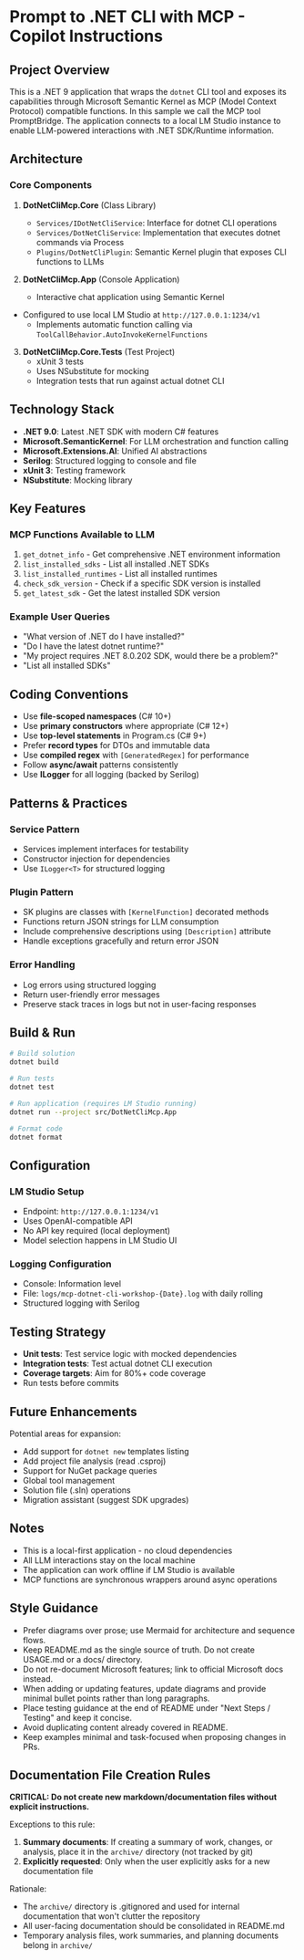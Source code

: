 # Prompt to .NET CLI with MCP - Copilot Instructions

## Project Overview

This is a .NET 9 application that wraps the `dotnet` CLI tool and exposes its capabilities through Microsoft Semantic Kernel as MCP (Model Context Protocol) compatible functions. In this sample we call the MCP tool PromptBridge. The application connects to a local LM Studio instance to enable LLM-powered interactions with .NET SDK/Runtime information.

## Architecture

### Core Components

1. **DotNetCliMcp.Core** (Class Library)
   - `Services/IDotNetCliService`: Interface for dotnet CLI operations
   - `Services/DotNetCliService`: Implementation that executes dotnet commands via Process
   - `Plugins/DotNetCliPlugin`: Semantic Kernel plugin that exposes CLI functions to LLMs

2. **DotNetCliMcp.App** (Console Application)
   - Interactive chat application using Semantic Kernel
- Configured to use local LM Studio at `http://127.0.0.1:1234/v1`
   - Implements automatic function calling via `ToolCallBehavior.AutoInvokeKernelFunctions`

3. **DotNetCliMcp.Core.Tests** (Test Project)
   - xUnit 3 tests
   - Uses NSubstitute for mocking
   - Integration tests that run against actual dotnet CLI

## Technology Stack

- **.NET 9.0**: Latest .NET SDK with modern C# features
- **Microsoft.SemanticKernel**: For LLM orchestration and function calling
- **Microsoft.Extensions.AI**: Unified AI abstractions
- **Serilog**: Structured logging to console and file
- **xUnit 3**: Testing framework
- **NSubstitute**: Mocking library

## Key Features

### MCP Functions Available to LLM

1. `get_dotnet_info` - Get comprehensive .NET environment information
2. `list_installed_sdks` - List all installed .NET SDKs
3. `list_installed_runtimes` - List all installed runtimes
4. `check_sdk_version` - Check if a specific SDK version is installed
5. `get_latest_sdk` - Get the latest installed SDK version

### Example User Queries

- "What version of .NET do I have installed?"
- "Do I have the latest dotnet runtime?"
- "My project requires .NET 8.0.202 SDK, would there be a problem?"
- "List all installed SDKs"

## Coding Conventions

- Use **file-scoped namespaces** (C# 10+)
- Use **primary constructors** where appropriate (C# 12+)
- Use **top-level statements** in Program.cs (C# 9+)
- Prefer **record types** for DTOs and immutable data
- Use **compiled regex** with `[GeneratedRegex]` for performance
- Follow **async/await** patterns consistently
- Use **ILogger** for all logging (backed by Serilog)

## Patterns & Practices

### Service Pattern
- Services implement interfaces for testability
- Constructor injection for dependencies
- Use `ILogger<T>` for structured logging

### Plugin Pattern
- SK plugins are classes with `[KernelFunction]` decorated methods
- Functions return JSON strings for LLM consumption
- Include comprehensive descriptions using `[Description]` attribute
- Handle exceptions gracefully and return error JSON

### Error Handling
- Log errors using structured logging
- Return user-friendly error messages
- Preserve stack traces in logs but not in user-facing responses

## Build & Run

```bash
# Build solution
dotnet build

# Run tests
dotnet test

# Run application (requires LM Studio running)
dotnet run --project src/DotNetCliMcp.App

# Format code
dotnet format
```

## Configuration

### LM Studio Setup
- Endpoint: `http://127.0.0.1:1234/v1`
- Uses OpenAI-compatible API
- No API key required (local deployment)
- Model selection happens in LM Studio UI

### Logging Configuration
- Console: Information level
- File: `logs/mcp-dotnet-cli-workshop-{Date}.log` with daily rolling
- Structured logging with Serilog

## Testing Strategy

- **Unit tests**: Test service logic with mocked dependencies
- **Integration tests**: Test actual dotnet CLI execution
- **Coverage targets**: Aim for 80%+ code coverage
- Run tests before commits

## Future Enhancements

Potential areas for expansion:
- Add support for `dotnet new` templates listing
- Add project file analysis (read .csproj)
- Support for NuGet package queries
- Global tool management
- Solution file (.sln) operations
- Migration assistant (suggest SDK upgrades)

## Notes

- This is a local-first application - no cloud dependencies
- All LLM interactions stay on the local machine
- The application can work offline if LM Studio is available
- MCP functions are synchronous wrappers around async operations

## Style Guidance

- Prefer diagrams over prose; use Mermaid for architecture and sequence flows.
- Keep README.md as the single source of truth. Do not create USAGE.md or a docs/ directory.
- Do not re-document Microsoft features; link to official Microsoft docs instead.
- When adding or updating features, update diagrams and provide minimal bullet points rather than long paragraphs.
- Place testing guidance at the end of README under "Next Steps / Testing" and keep it concise.
- Avoid duplicating content already covered in README.
- Keep examples minimal and task-focused when proposing changes in PRs.

## Documentation File Creation Rules

**CRITICAL: Do not create new markdown/documentation files without explicit instructions.**

Exceptions to this rule:
1. **Summary documents**: If creating a summary of work, changes, or analysis, place it in the `archive/` directory (not tracked by git)
2. **Explicitly requested**: Only when the user explicitly asks for a new documentation file

Rationale:
- The `archive/` directory is .gitignored and used for internal documentation that won't clutter the repository
- All user-facing documentation should be consolidated in README.md
- Temporary analysis files, work summaries, and planning documents belong in `archive/`
